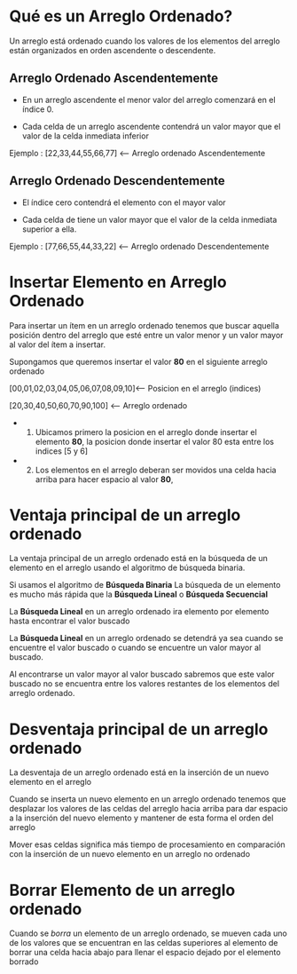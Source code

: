# Qué es un Arreglo Ordenado?

Un arreglo está ordenado cuando los valores de los elementos del arreglo están organizados en orden ascendente o descendente.

## Arreglo Ordenado Ascendentemente

- En un arreglo ascendente el menor valor del arreglo comenzará en el índice 0.

- Cada celda de un arreglo ascendente contendrá un valor mayor que el valor de la celda inmediata inferior

Ejemplo : [22,33,44,55,66,77] <-- Arreglo ordenado Ascendentemente

## Arreglo Ordenado Descendentemente

- El índice cero contendrá el elemento con el mayor valor

- Cada celda de tiene un valor mayor que el valor de la celda inmediata superior a ella.

Ejemplo : [77,66,55,44,33,22] <-- Arreglo ordenado Descendentemente

# Insertar Elemento en Arreglo Ordenado

Para insertar un ítem en un arreglo ordenado tenemos que buscar aquella posición dentro del arreglo que esté entre un valor menor y un valor mayor al valor del ítem a insertar.

Supongamos que queremos insertar el valor **80** en el siguiente arreglo ordenado

[00,01,02,03,04,05,06,07,08,09,10]<-- Posicion en el arreglo (indices)

[20,30,40,50,60,70,90,100] <-- Arreglo ordenado

- 1. Ubicamos primero la posicion en el arreglo donde insertar el elemento **80**, la posicion donde insertar el valor 80 esta entre los indices [5 y 6]

- 2. Los elementos en el arreglo deberan ser movidos una celda hacia arriba para hacer espacio al valor **80**,

# Ventaja principal de un arreglo ordenado

La ventaja principal de un arreglo ordenado está en la búsqueda de un elemento en el arreglo usando el algoritmo de búsqueda binaria.

Si usamos el algoritmo de **Búsqueda Binaria** La búsqueda de un elemento es mucho más rápida que la **Búsqueda Lineal** o **Búsqueda Secuencial**

La **Búsqueda Lineal** en un arreglo ordenado ira elemento por elemento hasta encontrar el valor buscado

La **Búsqueda Lineal** en un arreglo ordenado se detendrá ya sea cuando se encuentre el valor buscado o cuando se encuentre un valor mayor al buscado.

Al encontrarse un valor mayor al valor buscado sabremos que este valor buscado no se encuentra entre los valores restantes de los elementos del arreglo ordenado.

# Desventaja principal de un arreglo ordenado

La desventaja de un arreglo ordenado está en la inserción de un nuevo elemento en el arreglo

Cuando se inserta un nuevo elemento en un arreglo ordenado tenemos que desplazar los valores de las celdas del arreglo hacia arriba para dar espacio a la inserción del nuevo elemento y mantener de esta forma el orden del arreglo

Mover esas celdas significa más tiempo de procesamiento en comparación con la inserción de un nuevo elemento en un arreglo no ordenado

# Borrar Elemento de un arreglo ordenado

Cuando se _borra_ un elemento de un arreglo ordenado, se mueven cada uno de los valores que se encuentran en las celdas superiores al elemento de borrar una celda hacia abajo para llenar el espacio dejado por el elemento borrado
